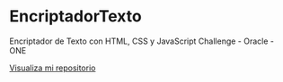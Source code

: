 # EncriptadorTexto
Encriptador de Texto con HTML, CSS y JavaScript
Challenge - Oracle - ONE

<a href="https://gerardominic.github.io/EncriptadorTexto/" target="_blank">Visualiza mi repositorio</a>
